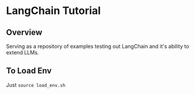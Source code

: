 # LangChain Tutorial

## Overview

Serving as a repository of examples testing out LangChain and it's ability to extend LLMs.

## To Load Env

Just `source load_env.sh`
